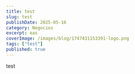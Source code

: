 ```yaml
---
title: test
slug: test
publishDate: 2025-05-16
category: Negocios
excerpt: eas
coverImage: /images/blog/1747431153391-logo.png
tags: ["test"]
published: true
---
```


test